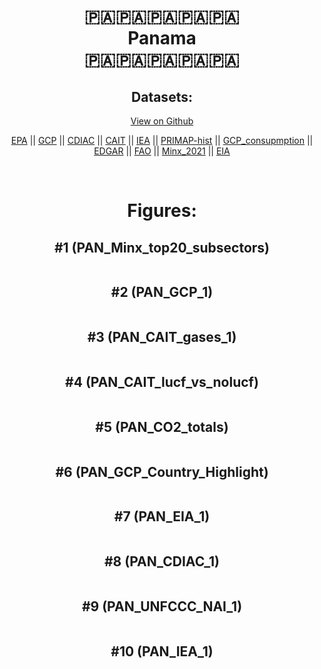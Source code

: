 
<center>
<h1 align="center">
🇵🇦🇵🇦🇵🇦🇵🇦🇵🇦
<br>
Panama
<br>
🇵🇦🇵🇦🇵🇦🇵🇦🇵🇦
</h1>
<h2>Datasets:</h2>
<p><a href="https://github.com/dquintani/GreenhouseData/tree/master/country_data/PAN_Panama/data">View on Github</a>
<br></p><p><a href="data/PAN_EPA.csv">EPA</a> || <a href="data/PAN_GCP.csv">GCP</a> || <a href="data/PAN_CDIAC.csv">CDIAC</a> || <a href="data/PAN_CAIT.csv">CAIT</a> || <a href="data/PAN_IEA.csv">IEA</a> || <a href="data/PAN_PRIMAP-hist.csv">PRIMAP-hist</a> || <a href="data/PAN_GCP_consupmption.csv">GCP_consupmption</a> || <a href="data/PAN_EDGAR.csv">EDGAR</a> || <a href="data/PAN_FAO.csv">FAO</a> || <a href="data/PAN_Minx_2021.csv">Minx_2021</a> || <a href="data/PAN_EIA.csv">EIA</a></p><p><br></p>
<h1>Figures:</h1><h2>#1 (PAN_Minx_top20_subsectors)</h2>
<p><img alt="" src="figures/PAN_Minx_top20_subsectors.png" /></p><h2>#2 (PAN_GCP_1)</h2>
<p><img alt="" src="figures/PAN_GCP_1.png" /></p><h2>#3 (PAN_CAIT_gases_1)</h2>
<p><img alt="" src="figures/PAN_CAIT_gases_1.png" /></p><h2>#4 (PAN_CAIT_lucf_vs_nolucf)</h2>
<p><img alt="" src="figures/PAN_CAIT_lucf_vs_nolucf.png" /></p><h2>#5 (PAN_CO2_totals)</h2>
<p><img alt="" src="figures/PAN_CO2_totals.png" /></p><h2>#6 (PAN_GCP_Country_Highlight)</h2>
<p><img alt="" src="figures/PAN_GCP_Country_Highlight.png" /></p><h2>#7 (PAN_EIA_1)</h2>
<p><img alt="" src="figures/PAN_EIA_1.png" /></p><h2>#8 (PAN_CDIAC_1)</h2>
<p><img alt="" src="figures/PAN_CDIAC_1.png" /></p><h2>#9 (PAN_UNFCCC_NAI_1)</h2>
<p><img alt="" src="figures/PAN_UNFCCC_NAI_1.png" /></p><h2>#10 (PAN_IEA_1)</h2>
<p><img alt="" src="figures/PAN_IEA_1.png" /></p>